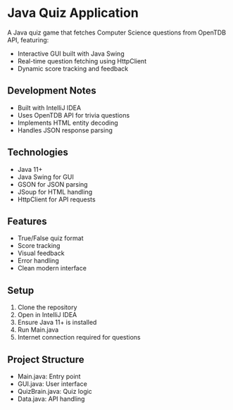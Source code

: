 # Java Quiz Application

A Java quiz game that fetches Computer Science questions from OpenTDB API, featuring:
- Interactive GUI built with Java Swing
- Real-time question fetching using HttpClient
- Dynamic score tracking and feedback

## Development Notes
- Built with IntelliJ IDEA
- Uses OpenTDB API for trivia questions
- Implements HTML entity decoding
- Handles JSON response parsing

## Technologies
- Java 11+
- Java Swing for GUI
- GSON for JSON parsing
- JSoup for HTML handling
- HttpClient for API requests

## Features
- True/False quiz format
- Score tracking
- Visual feedback
- Error handling
- Clean modern interface

## Setup
1. Clone the repository
2. Open in IntelliJ IDEA
3. Ensure Java 11+ is installed
4. Run Main.java
5. Internet connection required for questions

## Project Structure
- Main.java: Entry point
- GUI.java: User interface
- QuizBrain.java: Quiz logic
- Data.java: API handling

